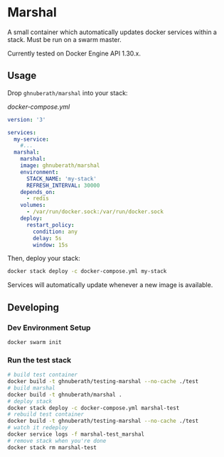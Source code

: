 # Marshal

A small container which automatically updates docker services within a stack. Must be run on a swarm master.

Currently tested on Docker Engine API 1.30.x.

## Usage

Drop `ghnuberath/marshal` into your stack:

*docker-compose.yml*
```yaml
version: '3'

services:
  my-service:
    #...
  marshal:
    marshal:
    image: ghnuberath/marshal
    environment:
      STACK_NAME: 'my-stack'
      REFRESH_INTERVAL: 30000
    depends_on:
      - redis
    volumes:
      - /var/run/docker.sock:/var/run/docker.sock
    deploy:
      restart_policy:
        condition: any
        delay: 5s
        window: 15s
```

Then, deploy your stack:
```bash
docker stack deploy -c docker-compose.yml my-stack
```

Services will automatically update whenever a new image is available.

## Developing

### Dev Environment Setup
```
docker swarm init
```

### Run the test stack
```bash
# build test container
docker build -t ghnuberath/testing-marshal --no-cache ./test
# build marshal
docker build -t ghnuberath/marshal .
# deploy stack
docker stack deploy -c docker-compose.yml marshal-test
# rebuild test container
docker build -t ghnuberath/testing-marshal --no-cache ./test
# watch it redeploy
docker service logs -f marshal-test_marshal
# remove stack when you're done
docker stack rm marshal-test
```
